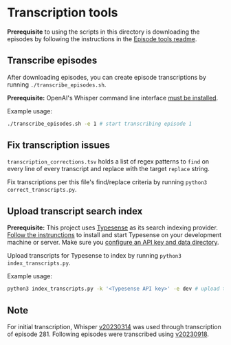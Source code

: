 # Transcription tools

**Prerequisite** to using the scripts in this directory is downloading the episodes by following the instructions in the [Episode tools readme](/episodes/README.md).

## Transcribe episodes

After downloading episodes, you can create episode transcriptions by running `./transcribe_episodes.sh`.

**Prerequisite:** OpenAI's Whisper command line interface [must be installed](https://github.com/openai/whisper?tab=readme-ov-file#setup).

Example usage:
```bash
./transcribe_episodes.sh -e 1 # start transcribing episode 1
```

## Fix transcription issues

`transcription_corrections.tsv` holds a list of regex patterns to `find` on every line of every transcript and replace with the target `replace` string.

Fix transcriptions per this file's find/replace criteria by running `python3 correct_transcripts.py`.

## Upload transcript search index

**Prerequisite:** This project uses [Typesense](https://typesense.org/) as its search indexing provider. [Follow the instrunctions](https://typesense.org/docs/guide/install-typesense.html) to install and start Typesense on your development machine or server. Make sure you [configure an API key and data directory](https://typesense.org/docs/0.25.1/api/server-configuration.html#using-command-line-arguments).

Upload transcripts for Typesense to index by running `python3 index_transcripts.py`.

Example usage:
```bash
python3 index_transcripts.py -k '<Typesense API key>' -e dev # upload transcriptions to the local development Typesense server
```

## Note

For initial transcription, Whisper [v20230314](https://github.com/openai/whisper/releases/tag/v20230314) was used through transcription of episode 281. Following episodes were transcribed using [v20230918](https://github.com/openai/whisper/releases/tag/v20230918).
